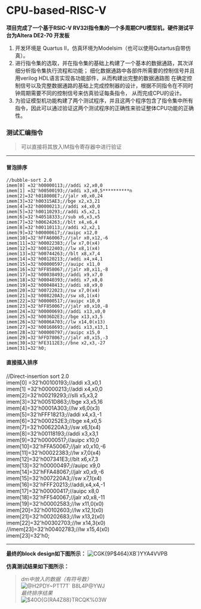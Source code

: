 # CPU-based-RISC-V
**项目完成了一个基于RSIC-V RV32I指令集的一个多周期CPU模型机，硬件测试平台为Altera DE2-70 开发板**
1. 开发环境是 Quartus II，仿真环境为Modelsim（也可以使用Qutartus自带仿真）。  
2. 进行指令集的选取，并在指令集的基础上构建了一个基本的数据通路，其次详细分析指令集执行流程和功能； 细化数据通路中各部件所需要的控制信号并且用verilog HDL语言实现各功能部件，从而构建出完整的数据通路图 在确定控制信号以及完整数据通路的基础上完成控制器的设计，根据不同指令在不同时钟周期需要不同的控制信号来仿真验证每条指令， 从而完成CPU的设计。   
3. 为验证模型机功能构建了两个测试程序，并且这两个程序包含了指令集中所有指令，因此可以通过验证这两个测试程序的正确性来验证整体CPU功能的正确性。  
### 测试汇编指令 ###
> 可以直接将其放入IM指令寄存器中进行验证
****
#### 冒泡排序
> 
	//bubble-sort 2.0
	imem[0]	=32'h00000113;//addi x2,x0,0
	imem[1] =32'h00500193;//addi x3,x0,5**********n
	imem[2]=32'h018000E7;//jalr x0,x0,24
	imem[3]=32'h00315AE3;//bge x2,x3,21
	imem[4]=32'h00000213;//addi x4,x0,0
	imem[5]=32'h00110293;//addi x5,x2,1
	imem[6]=32'h40518333;//sub x6,x3,x5
	imem[7]=32'h00624263;//blt x4,x6,4
	imem[8]=32'h00110113;//addi x2,x2,1
	imem[9]=32'h00000617;//auipc x12,0
	imem[10]=32'hFFA60067;//jalr x0,x12,-6
	imem[11]=32'h00022383;//lw x7,0(x4)
	imem[12]=32'h00122403;//lw x8,1(x4)
	imem[13]=32'h00744263;//blt x8,x7,4
	imem[14]=32'h00120213;//addi x4,x4,1
	imem[15]=32'h00000597;//auipc x11,0
	imem[16]=32'hFF858067;//jalr x0,x11,-8
	imem[17]=32'h00038493;//addi x9,x7,0
	imem[18]=32'h00040393;//addi x7,x8,0
	imem[19]=32'h00048413;//addi x8,x9,0
	imem[20]=32'h00722023;//sw x7,0(x4)
	imem[21]=32'h008220A3;//sw x8,1(x4)
	imem[22]=32'h00000517;//auipc x10,0
	imem[23]=32'hFF850067;//jalr x0,x10,-8
	imem[24]=32'h00000693;//addi x13,x0,0
	imem[25]=32'h0036D2E3;//bge x13,x3,5
	imem[26]=32'h0006A703;//lw x14,0(x13)
	imem[27]=32'h00168693;//addi x13,x13,1
	imem[28]=32'h00000797;//auipc x15,0
	imem[29]=32'hFFD78067;//jalr x0,x15,-3
	imem[30]=32'hFE3112E3;//bne x2,x3,-27
	imem[31]=32'h0;
#### 直接插入排序
> 
  //Direct-insertion sort 2.0  
	imem[0]	=32'h00100193;//addi x3,x0,1  
	imem[1] =32'h00000213;//addi x4,x0,0  
	imem[2]=32'h00219293;//slli x5,x3,2  
	imem[3]=32'h0051D863;//bge x3,x5,16  
	imem[4]=32'h0001A303;//lw x6,0(x3)  
	imem[5]=32'hFFF18213;//addi x4,x3,-1  
	imem[6]=32'h000252E3;//bge x4,x0,5  
	imem[7]=32'h006220A3;//sw x6,1(x4)  
	imem[8]=32'h00118193;//addi x3,x3,1  
	imem[9]=32'h00000517;//auipc x10,0  
	imem[10]=32'hFFA50067;//jalr x0,x10,-6  
	imem[11]=32'h00022383;//lw x7,0(x4)  
	imem[12]=32'h007341E3;//blt x6,x7,3  
	imem[13]=32'h00000497;//auipc x9,0  
	imem[14]=32'hFFA48067;//jalr x0,x9,-6  
	imem[15]=32'h007220A3;//sw x7,1(x4)  
	imem[16]=32'hFFF20213;//addi,x4,x4,-1  
	imem[17]=32'h00000417;//auipc x8,0  
	imem[18]=32'hFF540067;//jalr x0,x8,-11  
	imem[19]=32'h00002583;//lw x11,0(x0)  
	imem[20]=32'h00102603;//lw x12,1(x0)  
	imem[21]=32'h00202683;//lw x13,2(x0)  
	imem[22]=32'h00302703;//lw x14,3(x0)  
	//imem[23]=32'h00402783;//lw x15,4(x0)  
	imem[23]=32'h0;  
  
  -----
  **最终的block design如下图所示：**
  ![CGK{9P$464}XB`)YYA4VVPB](https://user-images.githubusercontent.com/62864131/176371530-cacf9321-2ea4-445c-bcb7-f5f5d7f16a8a.png)
  
  **仿真测试结果如下图所示：**
  
> *dm中放入的数据（有符号数）*       
> ![@H2PDY~PTT7T` B8L4P@YWJ](https://user-images.githubusercontent.com/62864131/176373169-3085ff24-d43a-456d-86da-3dea8a6c1b4b.jpg)    
> *最终排序结果*         
> ![$40O{G(RA4Z88}TRCQK%03W](https://user-images.githubusercontent.com/62864131/176373232-437830cc-7885-4353-be0b-fcaf97f3ce38.png)  


  
  

  
  
